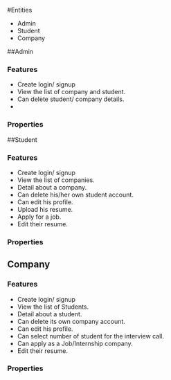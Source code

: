 #Entities
* Admin
* Student
* Company

##Admin

### Features
* Create login/ signup
* View the list of company and student.
* Can delete student/ company details.
* 
### Properties


##Student

### Features
* Create login/ signup
* View the list of companies.
* Detail about a company.
* Can delete his/her own student account.
* Can edit his profile.
* Upload his resume.
* Apply for a job.
* Edit their resume.

### Properties


## Company

### Features
* Create login/ signup
* View the list of Students.
* Detail about a student.
* Can delete its own company account.
* Can edit his profile.
* Can select number of student for the interview call.
* Can apply as a Job/Internship company.
* Edit their resume.

### Properties
